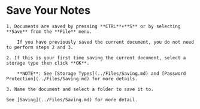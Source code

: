 
# Save Your Notes


	1. Documents are saved by pressing **CTRL**+**S** or by selecting **Save** from the **File** menu.
	
		If you have previously saved the current document, you do not need to perform steps 2 and 3.

	2. If this is your first time saving the current document, select a storage type then click **OK**.
	
		**NOTE**: See [Storage Types](../Files/Saving.md) and [Password Protection](../Files/Saving.md) for more details.

	3. Name the document and select a folder to save it to.

	See [Saving](../Files/Saving.md) for more detail.
